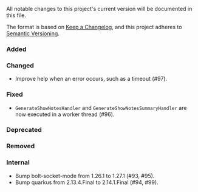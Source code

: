 All notable changes to this project's current version will be documented in this file.

The format is based on [Keep a Changelog](https://keepachangelog.com/en/1.0.0/), and this project adheres
to [Semantic Versioning](https://semver.org/spec/v2.0.0.html).

### Added

### Changed

- Improve help when an error occurs, such as a timeout (#97).

### Fixed

- `GenerateShowNotesHandler` and `GenerateShowNotesSummaryHandler` are now executed in a worker thread (#96).

### Deprecated

### Removed

### Internal

- Bump bolt-socket-mode from 1.26.1 to 1.27.1 (#93, #95).
- Bump quarkus from 2.13.4.Final to 2.14.1.Final (#94, #99).

